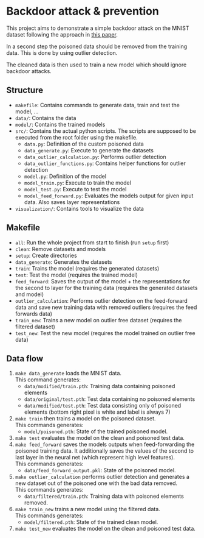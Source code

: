 # Backdoor attack & prevention

This project aims to demonstrate a simple backdoor attack on the MNIST dataset following the approach in [this paper](https://arxiv.org/pdf/1811.00636.pdf).

In a second step the poisoned data should be removed from the training data.
This is done by using outlier detection.

The cleaned data is then used to train a new model which should ignore backdoor attacks.

## Structure

-   `makefile`: Contains commands to generate data, train and test the model, ...
-   `data/`: Contains the data
-   `model/`: Contains the trained models
-   `src/`: Contains the actual python scripts. The scripts are supposed to be executed from the root folder using the makefile.
    -   `data.py`: Definition of the custom poisoned data
    -   `data_generate.py`: Execute to generate the datasets
    -   `data_outlier_calculation.py`: Performs outlier detection
    -   `data_outlier_functions.py`: Contains helper functions for outlier detection
    -   `model.py`: Definition of the model
    -   `model_train.py`: Execute to train the model
    -   `model_test.py`: Execute to test the model
    -   `model_feed_forward.py`: Evaluates the models output for given input data. Also saves layer representations
-   `visualization/`: Contains tools to visualize the data

## Makefile

-   `all`: Run the whole project from start to finish (run `setup` first)
-   `clean`: Remove datasets and models
-   `setup`: Create directories
-   `data_generate`: Generates the datasets
-   `train`: Trains the model (requires the generated datasets)
-   `test`: Test the model (requires the trained model)
-   `feed_forward`: Saves the output of the model + the representations for the second to layer for the training data (requires the generated datasets and model)
-   `outlier_calculation`: Performs outlier detection on the feed-forward data and save new training data with removed outliers (requires the feed forwards data)
-   `train_new`: Trains a new model on outlier free dataset (requires the filtered dataset)
-   `test_new`: Test the new model (requires the model trained on outlier free data)

## Data flow

1. `make data_generate` loads the MNIST data.  
   This command generates:
    - `data/modified/train.pth`: Training data containing poisoned elements
    - `data/original/test.pth`: Test data containing no poisoned elements
    - `data/modified/test.pth`: Test data consisting only of poisoned elements (bottom right pixel is white and label is always 7)
2. `make train` then trains a model on the poisoned dataset.  
   This commands generates:
    - `model/poisoned.pth`: State of the trained poisoned model.
3. `make test` evaluates the model on the clean and poisoned test data.
4. `make feed_forward` saves the models outputs when feed-forwarding the poisoned training data. It additionally saves the values of the second to last layer in the neural net (which represent high level features).  
   This commands generates:
    - `data/feed_forward_output.pkl`: State of the poisoned model.
5. `make outlier_calculation` performs outlier detection and generates a new dataset out of the poisoned one with the bad data removed.  
   This commands generates:
    - `data/filtered/train.pth`: Training data with poisoned elements removed.
6. `make train_new` trains a new model using the filtered data.  
   This commands generates:
    - `model/filtered.pth`: State of the trained clean model.
7. `make test_new` evaluates the model on the clean and poisoned test data.
